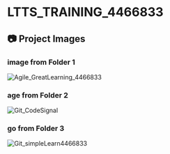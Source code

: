 # LTTS_TRAINING_4466833
## 📷 Project Images

### image from Folder 1
![Agile_GreatLearning_4466833](Agile_GreatLearning/Agile_GreatLearning_4466833)

### age from Folder 2
![Git_CodeSignal](Git_CodeSignal/Git_CodeSignal.jpg)

### go from Folder 3
![Git_simpleLearn4466833](Git_simplelearn/Git_simpleLearn4466833.jpg)

